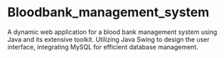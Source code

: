 # Bloodbank_management_system
A dynamic web application for a blood bank management system using Java and its extensive toolkit. Utilizing Java Swing to design the user interface, integrating MySQL for efficient database management.
